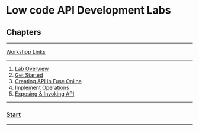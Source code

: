 # Low code API Development Labs  


## Chapters 
___
[Workshop Links](/06%20-%20Workshop%20Links.MD) 
___
 
1. [Lab Overview](/01%20-%20Lab%20Overview.MD)  
2. [Get Started](/02%20-%20Get%20Started.MD)  
3. [Creating API in Fuse Online](./03%20-%20Creating%20API%20in%20Fuse%20Online.MD)  
4. [Implement Operations](/04%20-%20Implement%20Operations.MD)  
5. [Exposing & Invoking API](/05%20-%20Exposing%20%26%20Invoking%20API.md)  

___
<p align="center">
  <h3><a href="/01%20-%20Lab%20Overview.MD">Start</a></h3>
</p>

___
